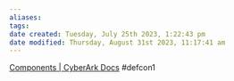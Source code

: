 ```yaml
---
aliases: 
tags: 
date created: Tuesday, July 25th 2023, 1:22:43 pm
date modified: Thursday, August 31st 2023, 11:17:41 am
---
```

[Components | CyberArk Docs](https://docs.cyberark.com/PAS/latest/en/Content/Landing%20Pages/LPAdministerComponents.htm?tocpath=Administrator%7CComponents%7C_____0) #defcon1